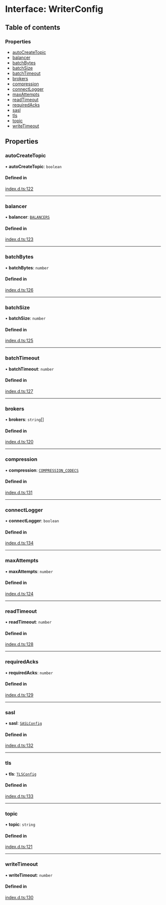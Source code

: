 # Interface: WriterConfig

## Table of contents

### Properties

- [autoCreateTopic](WriterConfig.md#autocreatetopic)
- [balancer](WriterConfig.md#balancer)
- [batchBytes](WriterConfig.md#batchbytes)
- [batchSize](WriterConfig.md#batchsize)
- [batchTimeout](WriterConfig.md#batchtimeout)
- [brokers](WriterConfig.md#brokers)
- [compression](WriterConfig.md#compression)
- [connectLogger](WriterConfig.md#connectlogger)
- [maxAttempts](WriterConfig.md#maxattempts)
- [readTimeout](WriterConfig.md#readtimeout)
- [requiredAcks](WriterConfig.md#requiredacks)
- [sasl](WriterConfig.md#sasl)
- [tls](WriterConfig.md#tls)
- [topic](WriterConfig.md#topic)
- [writeTimeout](WriterConfig.md#writetimeout)

## Properties

### autoCreateTopic

• **autoCreateTopic**: `boolean`

#### Defined in

[index.d.ts:122](https://github.com/mostafa/xk6-kafka/blob/main/api-docs/index.d.ts#L122)

---

### balancer

• **balancer**: [`BALANCERS`](../enums/BALANCERS.md)

#### Defined in

[index.d.ts:123](https://github.com/mostafa/xk6-kafka/blob/main/api-docs/index.d.ts#L123)

---

### batchBytes

• **batchBytes**: `number`

#### Defined in

[index.d.ts:126](https://github.com/mostafa/xk6-kafka/blob/main/api-docs/index.d.ts#L126)

---

### batchSize

• **batchSize**: `number`

#### Defined in

[index.d.ts:125](https://github.com/mostafa/xk6-kafka/blob/main/api-docs/index.d.ts#L125)

---

### batchTimeout

• **batchTimeout**: `number`

#### Defined in

[index.d.ts:127](https://github.com/mostafa/xk6-kafka/blob/main/api-docs/index.d.ts#L127)

---

### brokers

• **brokers**: `string`[]

#### Defined in

[index.d.ts:120](https://github.com/mostafa/xk6-kafka/blob/main/api-docs/index.d.ts#L120)

---

### compression

• **compression**: [`COMPRESSION_CODECS`](../enums/COMPRESSION_CODECS.md)

#### Defined in

[index.d.ts:131](https://github.com/mostafa/xk6-kafka/blob/main/api-docs/index.d.ts#L131)

---

### connectLogger

• **connectLogger**: `boolean`

#### Defined in

[index.d.ts:134](https://github.com/mostafa/xk6-kafka/blob/main/api-docs/index.d.ts#L134)

---

### maxAttempts

• **maxAttempts**: `number`

#### Defined in

[index.d.ts:124](https://github.com/mostafa/xk6-kafka/blob/main/api-docs/index.d.ts#L124)

---

### readTimeout

• **readTimeout**: `number`

#### Defined in

[index.d.ts:128](https://github.com/mostafa/xk6-kafka/blob/main/api-docs/index.d.ts#L128)

---

### requiredAcks

• **requiredAcks**: `number`

#### Defined in

[index.d.ts:129](https://github.com/mostafa/xk6-kafka/blob/main/api-docs/index.d.ts#L129)

---

### sasl

• **sasl**: [`SASLConfig`](SASLConfig.md)

#### Defined in

[index.d.ts:132](https://github.com/mostafa/xk6-kafka/blob/main/api-docs/index.d.ts#L132)

---

### tls

• **tls**: [`TLSConfig`](TLSConfig.md)

#### Defined in

[index.d.ts:133](https://github.com/mostafa/xk6-kafka/blob/main/api-docs/index.d.ts#L133)

---

### topic

• **topic**: `string`

#### Defined in

[index.d.ts:121](https://github.com/mostafa/xk6-kafka/blob/main/api-docs/index.d.ts#L121)

---

### writeTimeout

• **writeTimeout**: `number`

#### Defined in

[index.d.ts:130](https://github.com/mostafa/xk6-kafka/blob/main/api-docs/index.d.ts#L130)

